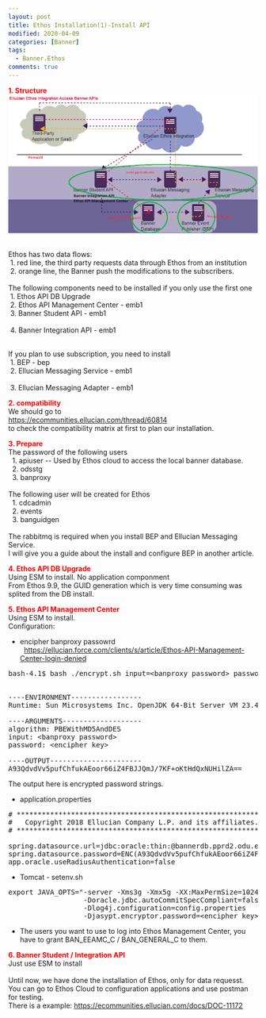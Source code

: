 ```yaml
---
layout: post
title: Ethos Installation(1)-Install API
modified: 2020-04-09
categories: [Banner]  
tags: 
  - Banner.Ethos
comments: true
---
```

<span style="color:#ff0000;"><strong>1. Structure</strong></span><br>
<img src="/images/20200409-1.png"/> 

<br>Ethos has two data flows:
<br>&nbsp;1. red line, the third party requests data through Ethos from an institution
<br>&nbsp;2. orange line, the Banner push the modifications to the subscribers.
<br>
<br>The following components need to be installed if you only use the first one
<br>&nbsp;1. Ethos API DB Upgrade
<br>&nbsp;2. Ethos API Management Center - emb1	
<br>&nbsp;3. Banner Student API - emb1	
<br>&nbsp;4. Banner Integration API - emb1	

<br>If you plan to use subscription, you need to install
<br>&nbsp;1. BEP - bep
<br>&nbsp;2. Ellucian Messaging Service - emb1	
<br>&nbsp;3. Ellucian Messaging Adapter - emb1	

<span style="color:#ff0000;"><strong>2. compatibility</strong></span>
<br>We should go to 
<br>https://ecommunities.ellucian.com/thread/60814 
<br>to check the compatibility matrix at first to plan our installation.


<span style="color:#ff0000;"><strong>3. Prepare</strong></span>
<br> The password of the following users
<br>&nbsp; 1. apiuser  -- Used by Ethos cloud to access the local banner database.
<br>&nbsp; 2. odsstg
<br>&nbsp; 3. banproxy
<br>
<br> The following user will be created for Ethos
<br>&nbsp; 1. cdcadmin
<br>&nbsp; 2. events
<br>&nbsp; 3. banguidgen
<br>
<br> The rabbitmq is required when you install BEP and Ellucian Messaging Service.
<br> I will give you a guide about the install and configure BEP in another article.


<span style="color:#ff0000;"><strong>4. Ethos API DB Upgrade</strong></span>
<br> Using ESM to install. No application componment
<br> From Ethos 9.9, the GUID generation which is very time consuming was splited from the DB install.

<span style="color:#ff0000;"><strong>5. Ethos API Management Center</strong></span>
<br> Using ESM to install.
<br> Configuration:
<br>
* encipher banproxy passowrd
<br> &nbsp; https://ellucian.force.com/clients/s/article/Ethos-API-Management-Center-login-denied
<pre class="prettyprint lang-sql linenums=1 ">
bash-4.1$ bash ./encrypt.sh input=&lt;banproxy password&gt; password=&lt;encipher password&gt; algorithm=PBEWithMD5AndDES


----ENVIRONMENT-----------------
Runtime: Sun Microsystems Inc. OpenJDK 64-Bit Server VM 23.41-b41 

----ARGUMENTS-------------------
algorithm: PBEWithMD5AndDES
input: &lt;banproxy password&gt;
password: &lt;encipher key&gt;

----OUTPUT----------------------
A93QdvdVv5pufChfukAEoor66iZ4FBJJQmJ/7KF+oKtHdQxNUHilZA==
</pre>
The output here is encrypted password strings.

* application.properties
<pre class="prettyprint lang-sh linenums=1 ">
# *******************************************************************************
#   Copyright 2018 Ellucian Company L.P. and its affiliates.
# *******************************************************************************

spring.datasource.url=jdbc:oracle:thin:@bannerdb.pprd2.odu.edu:2336:PPRD2
spring.datasource.password=ENC(A93QdvdVv5pufChfukAEoor66iZ4FBJJQmJ/7KF+oKtHdQxNUHilZA==)     <- banproxy password
app.oracle.useRadiusAuthentication=false
</pre>

* Tomcat - setenv.sh
<pre class="prettyprint lang-sh linenums=1 ">
export JAVA_OPTS="-server -Xms3g -Xmx5g -XX:MaxPermSize=1024m 
                  -Doracle.jdbc.autoCommitSpecCompliant=false 
                  -Dlog4j.configuration=config.properties 
                  -Djasypt.encryptor.password=&lt;encipher key&gt;"  <- The key which used to encipher
</pre>

* The users you want to use to log into Ethos Management Center, you have to grant BAN_EEAMC_C / BAN_GENERAL_C to them.

<span style="color:#ff0000;"><strong>6. Banner Student / Integration API </strong></span>
<br>Just use ESM to install
<br>
<br>Until now, we have done the installation of Ethos, only for data requesst.
<br>You can go to Ethos Cloud to configuration applications and use postman for testing.
<br>There is a example: https://ecommunities.ellucian.com/docs/DOC-11172